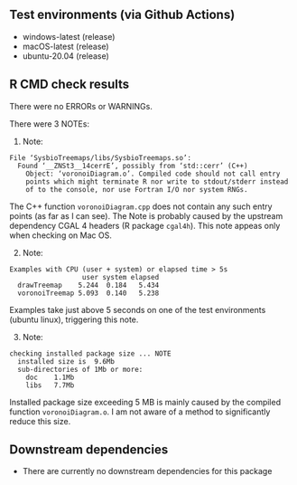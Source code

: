 ## Test environments (via Github Actions)

- windows-latest (release)
- macOS-latest (release)
- ubuntu-20.04 (release)

## R CMD check results

There were no ERRORs or WARNINGs.

There were 3 NOTEs:

1. Note:

```
File ‘SysbioTreemaps/libs/SysbioTreemaps.so’:
  Found ‘__ZNSt3__14cerrE’, possibly from ‘std::cerr’ (C++)
    Object: ‘voronoiDiagram.o’. Compiled code should not call entry 
    points which might terminate R nor write to stdout/stderr instead
    of to the console, nor use Fortran I/O nor system RNGs.
```

The C++ function `voronoiDiagram.cpp` does not contain any such entry points (as far as I can see). The Note is probably caused by the upstream dependency CGAL 4 headers (R package `cgal4h`). This note appeas only when checking on Mac OS.

2. Note:

```
Examples with CPU (user + system) or elapsed time > 5s
                  user system elapsed
  drawTreemap    5.244  0.184   5.434
  voronoiTreemap 5.093  0.140   5.238
```

Examples take just above 5 seconds on one of the test environments (ubuntu linux), triggering this note.

3. Note:

```
checking installed package size ... NOTE
  installed size is  9.6Mb
  sub-directories of 1Mb or more:
    doc    1.1Mb
    libs   7.7Mb
```

Installed package size exceeding 5 MB is mainly caused by the compiled function `voronoiDiagram.o`. I am not aware of a method to significantly reduce this size.

## Downstream dependencies

- There are currently no downstream dependencies for this package